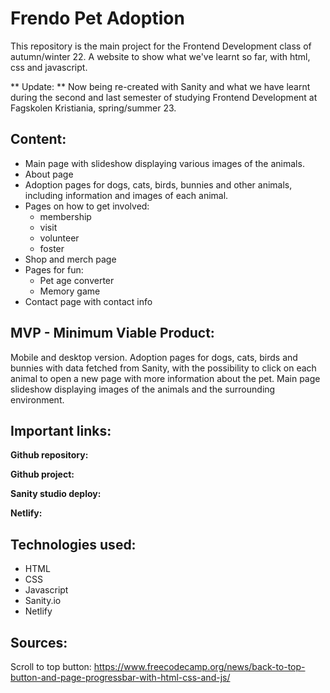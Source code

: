 # Frendo Pet Adoption

This repository is the main project for the Frontend Development class of autumn/winter 22. A website to show what we've learnt so far, with html, css and javascript. 

** Update: **
Now being re-created with Sanity and what we have learnt during the second
and last semester of studying Frontend Development at Fagskolen Kristiania,
spring/summer 23.

## Content:

- Main page with slideshow displaying various images of the animals.
- About page
- Adoption pages for dogs, cats, birds, bunnies and other animals, including information and images of each animal.
- Pages on how to get involved:
	- membership
	- visit
	- volunteer
	- foster
- Shop and merch page
- Pages for fun:
	- Pet age converter
	- Memory game
- Contact page with contact info

## MVP - Minimum Viable Product:

Mobile and desktop version.
Adoption pages for dogs, cats, birds and bunnies with data fetched from Sanity, with the possibility to click on each animal to open a new page with more information about the pet.
Main page slideshow displaying images of the animals and the surrounding environment.

## Important links:

**Github repository:**

**Github project:**

**Sanity studio deploy:**

**Netlify:**

## Technologies used:
- HTML
- CSS
- Javascript
- Sanity.io
- Netlify

## Sources:

Scroll to top button:
https://www.freecodecamp.org/news/back-to-top-button-and-page-progressbar-with-html-css-and-js/